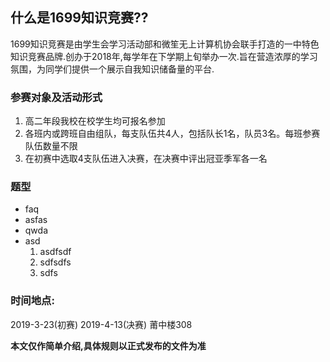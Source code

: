  

## 什么是1699知识竞赛??

1699知识竞赛是由学生会学习活动部和微笙无上计算机协会联手打造的一中特色知识竞赛品牌.创办于2018年,每学年在下学期上旬举办一次.旨在营造浓厚的学习氛围，为同学们提供一个展示自我知识储备量的平台.

### 参赛对象及活动形式

1. 高二年段我校在校学生均可报名参加
2. 各班内或跨班自由组队，每支队伍共4人，包括队长1名，队员3名。每班参赛队伍数量不限
3. 在初赛中选取4支队伍进入决赛，在决赛中评出冠亚季军各一名

### 题型

- faq
- asfas
- qwda
- asd
  1. asdfsdf
  2. sdfsdfs
  3. sdfs

### 时间地点:

2019-3-23(初赛) 2019-4-13(决赛) 莆中楼308

**本文仅作简单介绍,具体规则以正式发布的文件为准**